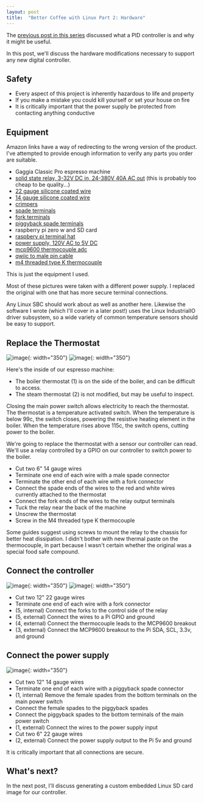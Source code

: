 ```yaml
---
layout: post
title:  "Better Coffee with Linux Part 2: Hardware"
---
```

The [previous post in this series][last-post] discussed what a PID controller is and why it might be useful.

In this post, we'll discuss the hardware modifications necessary to support any new digital controller.

## Safety

* Every aspect of this project is inherently hazardous to life and property
* If you make a mistake you could kill yourself or set your house on fire
* It is critically important that the power supply be protected from contacting anything conductive

## Equipment

Amazon links have a way of redirecting to the wrong version of the product.
I've attempted to provide enough information to verify any parts you order are suitable.

* Gaggia Classic Pro espresso machine
* [solid state relay, 3-32V DC in, 24-380V 40A AC out](https://www.amazon.com/gp/product/B01N0L5WSU) (this is probably too cheap to be quality...)
* [22 gauge silicone coated wire](https://www.amazon.com/gp/product/B077XBWX8V)
* [14 gauge silicone coated wire](https://www.amazon.com/gp/product/B07CN1MF7S)
* [crimpers](https://www.amazon.com/gp/product/B07GFXHH91)
* [spade terminals](https://www.amazon.com/gp/product/B07KYMNZMX)
* [fork terminals](https://www.amazon.com/gp/product/B08B5WHTHW)
* [piggyback spade terminals](https://www.amazon.com/gp/product/B08DCRRL2J)
* raspberry pi zero w and SD card
* [raspbery pi terminal hat](https://www.amazon.com/gp/product/B09MFB6PJH)
* [power supply, 120V AC to 5V DC](https://www.digikey.com/en/products/detail/mean-well-usa-inc/RS-15-5/7706168)
* [mcp9600 thermocouple adc](https://www.sparkfun.com/products/16294)
* [qwiic to male pin cable](https://www.sparkfun.com/products/14425)
* [m4 threaded type K thermocouple](https://www.amazon.com/gp/product/B07M9CB99F)

This is just the equipment I used.

Most of these pictures were taken with a different power supply.
I replaced the original with one that has more secure terminal connections.

Any Linux SBC should work about as well as another here.
Likewise the software I wrote (which I'll cover in a later post!) uses the Linux IndustrialIO driver subsystem, so a wide variety of common temperature sensors should be easy to support.

## Replace the Thermostat

![image](https://s3.hepp.cloud/public/ahepp/blog/assets/2023/03/gaggia_stock_thermostat.jpeg){: width="350"}
![image](https://s3.hepp.cloud/public/ahepp/blog/assets/2023/03/gaggia_modified_relay_wiring_indicated.jpeg){: width="350"}

Here's the inside of our espresso machine:

* The boiler thermostat (1) is on the side of the boiler, and can be difficult to access.
* The steam thermostat (2) is not modified, but may be useful to inspect.

Closing the main power switch allows electricity to reach the thermostat.
The thermostat is a temperature activated switch.
When the temperature is below 99c, the switch closes, powering the resistive heating element in the boiler.
When the temperature rises above 115c, the switch opens, cutting power to the boiler.

We're going to replace the thermostat with a sensor our controller can read.
We'll use a relay controlled by a GPIO on our controller to switch power to the boiler.

* Cut two 6" 14 gauge wires
* Terminate one end of each wire with a male spade connector
* Terminate the other end of each wire with a fork connector
* Connect the spade ends of the wires to the red and white wires currently attached to the thermostat
* Connect the fork ends of the wires to the relay output terminals
* Tuck the relay near the back of the machine
* Unscrew the thermostat
* Screw in the M4 threaded type K thermocouple

Some guides suggest using screws to mount the relay to the chassis for better heat dissipation.
I didn't bother with new thermal paste on the thermocouple, in part because I wasn't certain whether the original was a special food safe compound.

## Connect the controller

![image](https://s3.hepp.cloud/public/ahepp/blog/assets/2023/03/gaggia_modified_top_wiring.jpeg){: width="350"}
![image](https://s3.hepp.cloud/public/ahepp/blog/assets/2023/03/gaggia_modified_controller_wiring_indicated.jpeg){: width="350"}

* Cut two 12" 22 gauge wires
* Terminate one end of each wire with a fork connector
* (5, internal) Connect the forks to the control side of the relay
* (5, external) Connect the wires to a Pi GPIO and ground
* (4, external) Connect the thermocouple leads to the MCP9600 breakout
* (3, external) Connect the MCP9600 breakout to the Pi SDA, SCL, 3.3v, and ground

## Connect the power supply

![image](https://s3.hepp.cloud/public/ahepp/blog/assets/2023/03/gaggia_modified_power_switch.jpeg){: width="350"}

* Cut two 12" 14 gauge wires
* Terminate one end of each wire with a piggyback spade connector
* (1, internal) Remove the female spades from the bottom terminals on the main power switch
* Connect the female spades to the piggyback spades
* Connect the piggyback spades to the bottom terminals of the main power switch
* (1, external) Connect the wires to the power supply input
* Cut two 6" 22 gauge wires
* (2, external) Connect the power supply output to the Pi 5v and ground

It is critically important that all connections are secure.

## What's next?

In the next post, I'll discuss generating a custom embedded Linux SD card image for our controller.

[last-post]: /2023/03/06/coffee-linux-1.html
